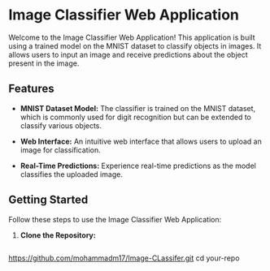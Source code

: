 # Image Classifier Web Application

Welcome to the Image Classifier Web Application! This application is built using a trained model on the MNIST dataset to classify objects in images. It allows users to input an image and receive predictions about the object present in the image.

## Features

- **MNIST Dataset Model:** The classifier is trained on the MNIST dataset, which is commonly used for digit recognition but can be extended to classify various objects.

- **Web Interface:** An intuitive web interface that allows users to upload an image for classification.

- **Real-Time Predictions:** Experience real-time predictions as the model classifies the uploaded image.

## Getting Started

Follow these steps to use the Image Classifier Web Application:

1. **Clone the Repository:**
   ```bash
https://github.com/mohammadm17/Image-CLassifer.git
   cd your-repo
